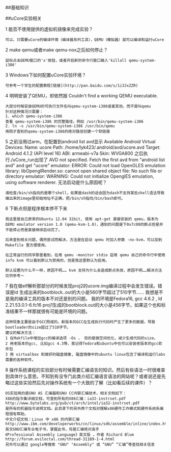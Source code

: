 ##基础知识

##uCore实验相关

1 能否不使用提供的虚拟机镜像来完成实验？

```
可以，只需要uCore的编译环境（编译器系列工具），QEMU（模拟器）就可以编译和运行uCore
```

2 make qemu或者make qemu-nox之后如何停止？

```
鼠标点击QEMU窗口的'x'按钮，或者开启新的命令行窗口输入'killall qemu-system-i386'
```

3 Windows下如何配置uCore实验环境？

```
可参考一个学生的配置教程[链接](http://pan.baidu.com/s/1i3JxZZR)
```

4  明明安装了QEMU，却依然报 Couldn't find a working QEMU executable.

```
大部分时候安装QEMU的可执行文件名叫qemu-system-i386或者其他，而不是叫qemu
针对这种情况只需要：
1. which qemu-system-i386
查看 qemu-system-i386 的完整路径，例如 /usr/bin/qemu-system-i386
2. ln -s /usr/bin/qemu-system-i386 /usr/bin/qemu
用刚才查到的qemu-system-i386的绝对路径创建一个软链接
```

5 之前没用过arm，在配置到android list avd显示
Available Android Virtual Devices:
Name: ucore
Path: /home/lyk423/.android/avd/ucore.avd
Target: Android 4.1.2 (API level 16)
ABI: armeabi-v7a
Skin: WVGA800
之后执行./uCore_run出现了
AVD not specified. Fetch the first avd from "android list avd" and get "ucore"
emulator: ERROR: Could not load OpenGLES emulation library: libOpenglRender.so: cannot open shared object file: No such file or directory
emulator: WARNING: Could not initialize OpenglES emulation, using software renderer.
无法启动是什么原因呢？

```
请检查/bin/sh指向的是哪个shell，如果是dash的话会因为dash不支持某些shell语法导致编出来的image里初始地址不正确，把/bin/sh指向/bin/bash即可。
```

6 下断点但是程序根本停不下来

```
我这里是自己原来的Ubuntu 12.04 32bit, 使用 apt-get 直接安装的 qemu，版本为 QEMU emulator version 1.0 (qemu-kvm-1.0)，遇到的问题是下0x7c00的断点但是并不能停止而是直接继续启动完了。
 
后来查到相关问题，偶然尝试而解决，方法是在启动 qemu 时加入参数 -no-kvm，可以加到 Makefile 里方便使用。
 
在正常运行的同学那里看到，在用 qemu -monitor stdio 启用 qemu 自己的命令行中使用 info kvm 可以看到默认为禁用的，但是我这里默认为启用。
 
默认设置为什么不一样，原因不明…… kvm 支持为什么会造成断点失效，原因不明……解决方法仅供参考～
```

7
我在做elf解析那部分的时候发现proj2的ucore.img编译过程中会发生错误。错误是ld 
生成出来的bootblock..out的大小是560字节超过了510字节...... 
我想是不是我的编译工具的版本不对还是别的问题。 
我的环境是Fedora16, gcc 4.6.2 , ld 2.21.53.0.1-6.fc16 
proj1生成的bootblock.out的大小是456字节，如果这个也和标准结果不一样那就很有可能是环境的问题。 

```
这种现象主要是由于GCC照成的。新版本的GCC在生成执行代码时产生了更多的数据，导致bootloader的size超过了510字节。 
建议的解决方法： 
1 在Makfile中增加gcc的编译选项 -Os ， 目的是做空间优化，减少生成代码的size。 
2 用老版本的gcc, 比如gcc 4.3等，我记得fedora和ubuntu中也可以安装老版本的gcc软件包 
3 用 virtualbox 和做好的磁盘镜像, 磁盘镜像中的ubuntu linux包含了编译和运行labs需要的各种软件。
```

8
操作系统课程的实验部分有时候需要汇编语言的知识。然后有些语法一时很难查到具体什么意思。不知到有没专门此类介绍汇编语言语法的网站呢？或者说还是先略过这些实验然后先对操­作系统有一个大致的了解（比如看后续的课件）？ 

```
OS实验用的是GNU AS 汇编器和GNU CC内联汇编技术，相关文档如下： 
X86的指令集详细文档，可查到所有的X86汇编：ia32-instrset.pdf 
http://www.bytelabs.org/pub/ct/arch/intel/ia32-instrset.pdf
是所有的机器指令说明文档。此目录下的另外两个文档对理解x86硬件工作模式和硬件系统系编程很有帮助。 
中文介绍文档：Linux 中 x86 的内联汇编 
http://www.ibm.com/developerworks/cn/linux/sdk/assemble/inline/index.html
英文GNU汇编专业电子书，掌握此书，将是汇编绝对高手
《Professional Assembly Language》英文版 ，作者 Richard Blum 
http://forum.eviloctal.com/thread-31189-1-4.html
另外可以通过 google等搜索 "GNU" "Assembly" 或 “GNU” “汇编”等查找相关信息
```

